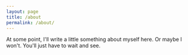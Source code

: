 ```yaml
---
layout: page
title: /about
permalink: /about/
---
```


At some point, I'll write a little something about myself here. Or maybe I won't. You'll just have to wait and see.
